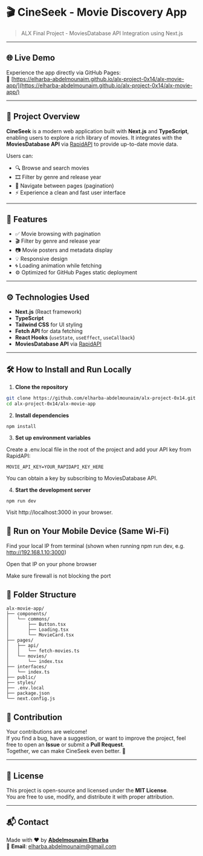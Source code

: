 # 🎬 CineSeek - Movie Discovery App

> ALX Final Project - MoviesDatabase API Integration using Next.js

---

## 🌐 Live Demo

Experience the app directly via GitHub Pages:  
🔗 [https://elharba-abdelmounaim.github.io/alx-project-0x14/alx-movie-app/](https://elharba-abdelmounaim.github.io/alx-project-0x14/alx-movie-app/)

---

## 🧠 Project Overview

**CineSeek** is a modern web application built with **Next.js** and **TypeScript**, enabling users to explore a rich library of movies. It integrates with the **MoviesDatabase API** via [RapidAPI](https://rapidapi.com/SAdrian/api/moviesdatabase) to provide up-to-date movie data.

Users can:
- 🔍 Browse and search movies
- 🎞️ Filter by genre and release year
- 📄 Navigate between pages (pagination)
- ⚡ Experience a clean and fast user interface

---

## 🚀 Features

- ✅ Movie browsing with pagination
- 🎬 Filter by genre and release year
- 📷 Movie posters and metadata display
- 💡 Responsive design
- 🌀 Loading animation while fetching
- ⚙️ Optimized for GitHub Pages static deployment

---

## ⚙️ Technologies Used

- **Next.js** (React framework)
- **TypeScript**
- **Tailwind CSS** for UI styling
- **Fetch API** for data fetching
- **React Hooks** (`useState`, `useEffect`, `useCallback`)
- **MoviesDatabase API** via [RapidAPI](https://rapidapi.com/)

---

## 🛠️ How to Install and Run Locally

1. **Clone the repository**

```bash
git clone https://github.com/elharba-abdelmounaim/alx-project-0x14.git
cd alx-project-0x14/alx-movie-app
```

2. **Install dependencies**
```
npm install
```

3. **Set up environment variables**

Create a .env.local file in the root of the project and add your API key from RapidAPI:
```
MOVIE_API_KEY=YOUR_RAPIDAPI_KEY_HERE
```

You can obtain a key by subscribing to MoviesDatabase API.

4. **Start the development server**


```
npm run dev
```
Visit http://localhost:3000 in your browser.


## 📱 Run on Your Mobile Device (Same Wi-Fi)
Find your local IP from terminal (shown when running npm run dev, e.g. http://192.168.1.10:3000)

Open that IP on your phone browser

Make sure firewall is not blocking the port


## 📁 Folder Structure
```
alx-movie-app/
├── components/
│   └── commons/
│       ├── Button.tsx
│       ├── Loading.tsx
│       └── MovieCard.tsx
├── pages/
│   ├── api/
│   │   └── fetch-movies.ts
│   └── movies/
│       └── index.tsx
├── interfaces/
│   └── index.ts
├── public/
├── styles/
├── .env.local
├── package.json
└── next.config.js
```
## 🤝 Contribution

Your contributions are welcome!  
If you find a bug, have a suggestion, or want to improve the project, feel free to open an **Issue** or submit a **Pull Request**.  
Together, we can make CineSeek even better. 🚀

---

## 📜 License

This project is open-source and licensed under the **MIT License**.  
You are free to use, modify, and distribute it with proper attribution.

---

## 📬 Contact

Made with ❤️ by **[Abdelmounaim Elharba](https://www.linkedin.com/in/monim-elharba-246861338)**  
📧 **Email**: [elharba.abdelmounaim@gmail.com](mailto:elharba.abdelmounaim@gmail.com)  

